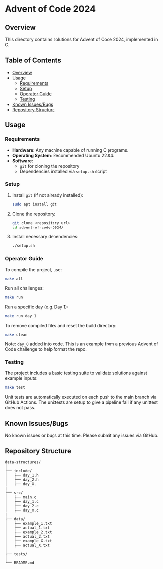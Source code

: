 # Advent of Code 2024

## Overview

This directory contains solutions for Advent of Code 2024, implemented in C.

## Table of Contents

- [Overview](#overview)
- [Usage](#usage)
  - [Requirements](#requirements)
  - [Setup](#setup)
  - [Operator Guide](#operator-guide)
  - [Testing](#testing)
- [Known Issues/Bugs](#known-issuesbugs)
- [Repository Structure](#repository-structure)

## Usage

### Requirements

- **Hardware**: Any machine capable of running C programs.
- **Operating System**: Recommended Ubuntu 22.04.
- **Software**: 
  - `git` for cloning the repository
  - Dependencies installed via `setup.sh` script

### Setup

1. Install `git` (if not already installed):
   ```sh
   sudo apt install git
   ```
1. Clone the repository:
    ```sh
    git clone <repository_url>
    cd advent-of-code-2024/
    ```
1. Install necessary dependencies:
   ```sh
   ./setup.sh
   ```

### Operator Guide

To compile the project, use:

```sh
make all
```

Run all challenges:

```sh
make run
```

Run a specific day (e.g. Day 1):

```sh
make run day_1
```

To remove compiled files and reset the build directory:

```sh
make clean
```

Note: `day_0` added into code. This is an example from a previous Advent of Code challenge to help format the repo.

### Testing

The project includes a basic testing suite to validate solutions against example inputs:

```sh
make test
```

Unit tests are automatically executed on each push to the main branch via GitHub Actions.  The unittests are setup to give a pipeline fail if any unittest does not pass.

## Known Issues/Bugs

No known issues or bugs at this time. Please submit any issues via GitHub.

## Repository Structure

```
data-structures/
│
├── include/
│   ├── day_1.h
│   ├── day_2.h
│   ├── day_X.
|
├── src/
│   ├── main.c
│   ├── day_1.c
│   ├── day_2.c
│   ├── day_X.c
|
├── data/
│   ├── example_1.txt
│   ├── actual_1.txt
│   ├── example_2.txt
│   ├── actual_2.txt
│   ├── example_X.txt
│   ├── actual_X.txt
│
├── tests/
│
└── README.md
```
